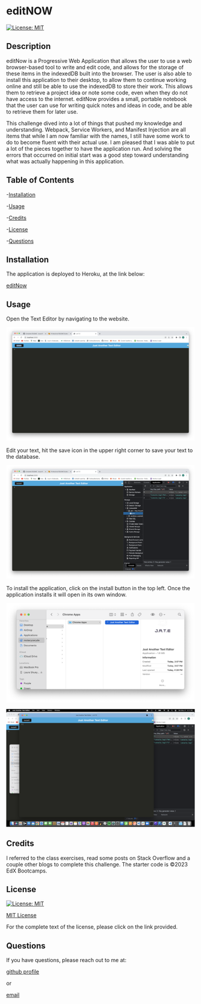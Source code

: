 # editNOW
[![License: MIT](https://img.shields.io/badge/License-MIT-yellow.svg)](https://opensource.org/licenses/MIT)

## Description

editNow is a Progressive Web Application that allows the user to use a web browser-based tool to write and edit code, and allows for the storage of these items in the indexedDB built into the browser.  The user is also able to install this application to their desktop, to allow them to continue working online and still be able to use the indexedDB to store their work.  This allows them to retrieve a project idea or note some code, even when they do not have access to the internet.  editNow provides a small, portable notebook that the user can use for writing quick notes and ideas in code, and be able to retrieve them for later use.

This challenge dived into a lot of things that pushed my knowledge and understanding.  Webpack, Service Workers, and Manifest Injection are all items that while I am now familiar with the names, I still have some work to do to become fluent with their actual use.  I am pleased that I was able to put a lot of the pieces together to have the application run.  And solving the errors that occurred on initial start was a good step toward understanding what was actually happening in this application.

## Table of Contents

-[Installation](#Installation)

-[Usage](#Usage)

-[Credits](#Credits)

-[License](#License)

-[Questions](#Questions)

## Installation

The application is deployed to Heroku, at the link below:

[editNow](https://mighty-ravine-47230.herokuapp.com/)

## Usage

Open the Text Editor by navigating to the website.

![Home-Screen](client/src/images/Text-Editor-Home-Screen.png)

Edit your text, hit the save icon in the upper right corner to save your text to the database.

![IndexedDB](client/src/images/IndexedDB.png)

To install the application, click on the install button in the top left.  Once the application installs it will open in its own window.

![Finder-Menu](client/src/images/Finder-of-App-Install.png)

![Open-Application](client/src/images/Open-Application-Window.png)

## Credits

I referred to the class exercises, read some posts on Stack Overflow and a couple other blogs to complete this challenge.  The starter code is ©2023 EdX Bootcamps.

## License

[![License: MIT](https://img.shields.io/badge/License-MIT-yellow.svg)](https://opensource.org/licenses/MIT)
 
[MIT License](https://opensource.org/license/mit-0/)
 
For the complete text of the license, please click on the link provided.

## Questions

If you have questions, please reach out to me at:

[github profile](github.com/lhardywilcox)

 or

[email](motacycaryda@mac.com)
